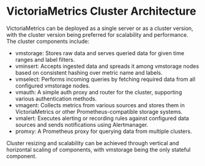 # VictoriaMetrics Cluster Architecture

VictoriaMetrics can be deployed as a single server or as a cluster version, with the cluster version being preferred for scalability and performance. The cluster components include:

- vmstorage: Stores raw data and serves queried data for given time ranges and label filters.
- vminsert: Accepts ingested data and spreads it among vmstorage nodes based on consistent hashing over metric name and labels.
- vmselect: Performs incoming queries by fetching required data from all configured vmstorage nodes.
- vmauth: A simple auth proxy and router for the cluster, supporting various authentication methods.
- vmagent: Collects metrics from various sources and stores them in VictoriaMetrics or other Prometheus-compatible storage systems.
- vmalert: Executes alerting or recording rules against configured data sources and sends notifications using Alertmanager.
- promxy: A Prometheus proxy for querying data from multiple clusters.

Cluster resizing and scalability can be achieved through vertical and horizontal scaling of components, with vmstorage being the only stateful component.

